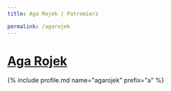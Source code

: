 ```yaml
---
title: Aga Rojek | Patromierz

permalink: /agarojek
---
```


# [Aga Rojek](https://patronite.pl/agarojek)

{% include profile.md name="agarojek" prefix="a" %}
